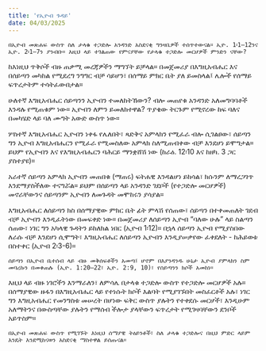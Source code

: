 ```yaml
---
title: 'የኢዮብ ጉዳይ'
date: 04/03/2025
---
```


`በኢዮብ መጽሐፍ ውስጥ ስለ ታላቁ ተጋድሎ አንዳንድ አስደናቂ ግንዛቤዎች ተሰጥተውናል። ኢዮ. 1፡1–12ንና ኢዮ. 2፡1–7ን ያንብቡ። እዚህ ላይ ተገልጠው የምናያቸው የታላቁ ተጋድሎ መርሆዎች ምንድን ናቸው?`

ከእነዚህ ጥቅሶች ብዙ ጠቃሚ መረጃዎችን ማግኘት ይቻላል። በመጀመሪያ በእግዚአብሔር እና በሰይጣን መካከል የሚደረግ ንግግር ብቻ ሳይሆን፣ በሰማይ ምክር ቤት ያለ ይመስላል፤ ሌሎች የሰማይ ፍጥረታትም ተሳትፈውበታል።

ሁለተኛ እግዚአብሔር ሰይጣንን ኢዮብን ተመለከትኸውን? ብሎ መጠየቁ አንዳንድ አለመግባባቶች እንዳሉ የሚጠቁም ነው። ኢዮብን ለምን ይመለከተዋል? ጥያቄው ትርጉም የሚኖረው ከፍ ባለና በመካሄድ ላይ ባለ ሙግት አውድ ውስጥ ነው።

ሦስተኛ እግዚአብሔር ኢዮብን ነቀፋ የሌለበት፣ ጻድቅና አምላክን የሚፈራ ብሎ ሲገልፀው፣ ሰይጣን ግን ኢዮብ እግዚአብሔርን የሚፈራ የሚመስለው አምላክ ስለሚጠብቀው ብቻ እንደሆነ ይሞግታል። ይህም የኢዮብን እና የእግዚአብሔርን ባሕርይ ማንቋሸሽ ነው (ከራዕ. 12፡10 እና ከዘካ. 3 ጋር ያስተያዩ)።

አራተኛ ሰይጣን አምላክ ኢዮብን መጠበቁ (ማጠሩ) ፍትሐዊ እንዳልሆነ ይከሳል፣ ክሱንም ለማረጋገጥ እንደማያስችለው ተናግሯል። ይህም በሰይጣን ላይ አንዳንድ ገደቦች (የተጋድሎ መርሆዎች) መኖራቸውንና ሰይጣንም ኢዮብን ለመጉዳት መሞከሩን ያሳያል።

እግዚአብሔር ለሰይጣን ክስ በሰማያዊው ምክር ቤት ፊት ምላሽ የሰጠው፣ ሰይጣን በተቀመጠለት ገደብ ብቻ ኢዮብን እንዲፈትነው በመፍቀድ ነው። በመጀመሪያ ለሰይጣን ኢዮብ “ባለው ሁሉ” ላይ ስልጣን ሰጠው፣ ነገር ግን አካላዊ ጉዳትን ይከለክል ነበር (ኢዮብ 1፡12)። በኋላ ሰይጣን ኢዮብ የሚያስበው ለራሱ ብቻ እንደሆነ ሲሞግት፣ እግዚአብሔር ለሰይጣን ኢዮብን እንዲያሠቃየው ፈቀደለት - ከሕይወቱ በስተቀር (ኢዮብ 2፡3-6)።

`ሰይጣን በኢዮብ ቤተሰብ ላይ ብዙ መቅሰፍቶችን አመጣ፤ ሆኖም በእያንዳንዱ ሁኔታ ኢዮብ ያምላክን ስም መባረኩን በመቀጠሉ (ኢዮ. 1:20–22፣ ኢዮ. 2:9, 10)፣ የሰይጣንን ክሶች አመከነ።`

እዚህ ላይ ብዙ ነገሮችን እንማራለን፣ ለምሳሌ በታላቁ ተጋድሎ ውስጥ የተጋድሎ መርሆዎች አሉ። በሰማያዊው ዙፋን በእግዚአብሔር ላይ የተነሱት ክሶች እልባት የሚያገኙበት መስፈርቶች አሉ፣ ነገር ግን እግዚአብሔር የመንግስቱ መሠረት በሆነው ፍቅር ውስጥ ያሉትን የተቀደሱ መርሆች፣ እንዲሁም አለማትንና በውስጣቸው ያሉትን የማሰብ ችሎታ ያላቸውን ፍጥረታት የሚገዛባቸውን ደንቦች አይጥስም።

`በኢዮብ መጽሐፍ ውስጥ የሚገኙት እነዚህ ሰማያዊ ትዕይንቶች፣ ስለ ታላቁ ተጋድሎና በዚህ ምድር ላይም እንዴት እንደሚከናወን አስደናቂ ማስተዋል ይሰጡናል።`